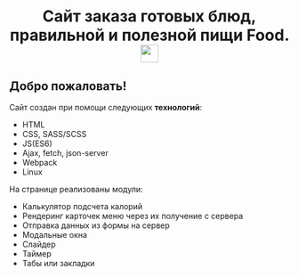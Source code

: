 <h1 align="center"> 
	Сайт заказа готовых блюд, правильной и полезной пищи Food.
	<img src="https://github.com/blackcater/blackcater/raw/main/images/Hi.gif" height="32"/>
</h1>

## Добро пожаловать!
<p>Сайт создан при помощи следующих <strong>технологий</strong>:</p>
<ul>
	<li>HTML</li>
	<li>CSS, SASS/SCSS</li>
	<li>JS(ES6)</li>
	<li>Ajax, fetch, json-server</li>
	<li>Webpack</li>
	<li>Linux</li>
</ul>
<p>На странице реализованы модули: </p>
<ul>
	<li>Калькулятор подсчета калорий</li>
	<li>Рендеринг карточек меню через их получение с сервера</li>
	<li>Отправка данных из формы на сервер</li>
	<li>Модальные окна</li>
	<li>Слайдер</li>
	<li>Таймер</li>
	<li>Табы или закладки</li>
</ul>